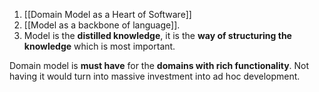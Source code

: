 1. [[Domain Model as a Heart of Software]]
2. [[Model as a backbone of language]].
3. Model is the **distilled knowledge**, it is the **way of structuring the knowledge** which is most important.

Domain model is **must have** for the **domains with rich functionality**. Not having it would turn into massive investment into ad hoc development.
